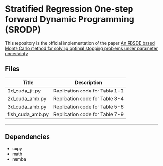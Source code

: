 # Stratified Regression One-step forward Dynamic Programming (SRODP)
 
This repository is the official implementation of the paper [An RBSDE based Monte Carlo method for solving optimal stopping problems under parameter uncertainty](https://papers.ssrn.com/sol3/papers.cfm?abstract_id=3549891).
 
## Files
 
| Title | Description |
|-------|-----|
| 2d_cuda_jit.py | Replication code for Table 1-2|
| 2d_cuda_amb.py | Replication code for Table 3-4|
| 3d_cuda_amb.py | Replication code for Table 5-6|
| fish_cuda_amb.py | Replication code for Table 7-9|
***

## Dependencies
* cupy
* math
* numba
